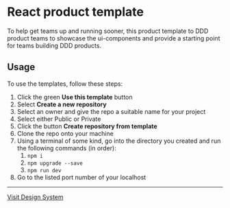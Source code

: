# React product template

To help get teams up and running sooner, this product template to DDD product teams to showcase the ui-components and provide a starting point for teams building DDD products.

## Usage

To use the templates, follow these steps:

1. Click the green **Use this template** button
2. Select **Create a new repository**
3. Select an owner and give the repo a suitable name for your project
4. Select either Public or Private
5. Click the button **Create repository from template**
6. Clone the repo onto your machine
7. Using a terminal of some kind, go into the directory you created and run the following commands (in order):
   1. `npm i`
   2. `npm upgrade --save`
   3. `npm run dev`
8. Go to the listed port number of your localhost

---

[Visit Design System](https://ui-components.alberta.ca)

